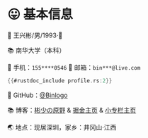 # 😛 基本信息

🤖 王兴彬/男/1993·🐓

📚 南华大学（本科）

📱 手机：`155****0546`  📮 邮箱：`bin***@live.com`

```rust
{{#rustdoc_include profile.rs:2}}
```

🐙 GitHub：[@Binlogo](https://github.com/Binlogo) 

📚 博客：[彬少の原野](https://binlogo.github.io/) & [掘金主页](https://juejin.im/user/56a029d2128fe1005134e7fe/posts) & [小专栏主页](https://xiaozhuanlan.com/u/2558455195) 

🌏 地点：现居深圳，家乡：井冈山·江西

